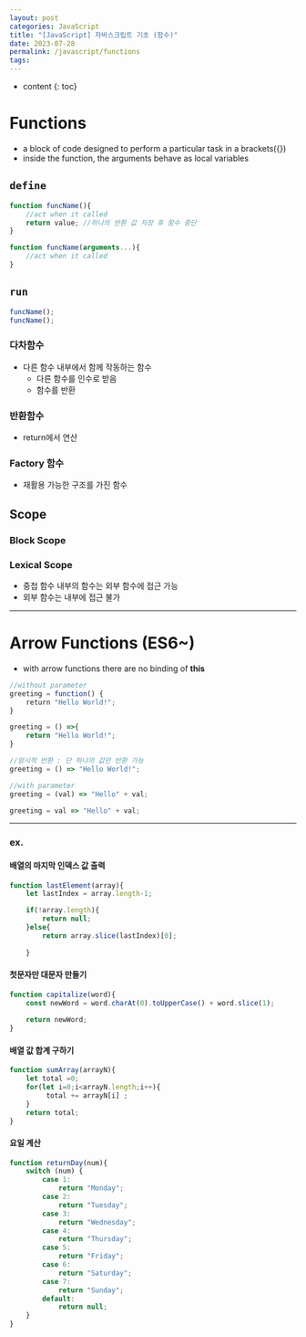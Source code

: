 ```yaml
---
layout: post
categories: JavaScript
title: "[JavaScript] 자바스크립트 기초 (함수)"
date: 2023-07-28
permalink: /javascript/functions
tags:
---
```

* content
{: toc}





# Functions
- a block of code designed to perform a particular task in a brackets({})
- inside the function, the arguments behave as local variables

## `define`

```js
function funcName(){
	//act when it called
	return value; //하나의 반환 값 저장 후 함수 중단
}

function funcName(arguments...){
	//act when it called
}
```

## `run`

```js
funcName();
funcName();
```


### 다차함수
- 다른 함수 내부에서 함께 작동하는 함수
	- 다른 함수를 인수로 받음
	- 함수를 반환

### 반환함수
- return에서 연산

### Factory 함수
- 재활용 가능한 구조를 가진 함수


## Scope
###  Block Scope

### Lexical Scope
- 중첩 함수 내부의 함수는 외부 함수에 접근 가능
- 외부 함수는 내부에 접근 불가
---

# Arrow Functions (ES6~)
- with arrow functions there are no binding of **this**
```js
//without parameter
greeting = function() {  
	return "Hello World!";  
}

greeting = () =>{
	return "Hello World!";
}

//암시적 반환 : 단 하나의 값만 반환 가능
greeting = () => "Hello World!";

//with parameter
greeting = (val) => "Hello" + val;

greeting = val => "Hello" + val;
```



---

### ex.

#### 배열의 마지막 인덱스 값 출력

```js
function lastElement(array){   
    let lastIndex = array.length-1;

    if(!array.length){
        return null;
    }else{
        return array.slice(lastIndex)[0];
        
    }
```

#### 첫문자만 대문자 만들기

```js
function capitalize(word){
    const newWord = word.charAt(0).toUpperCase() + word.slice(1);
    
    return newWord;
}
```

#### 배열 값 합계 구하기

```js
function sumArray(arrayN){
    let total =0;
    for(let i=0;i<arrayN.length;i++){
         total += arrayN[i] ;
    }
    return total;
}
```

#### 요일 계산

```js
function returnDay(num){
    switch (num) {
        case 1:
            return "Monday";
        case 2:
            return "Tuesday";
        case 3:
            return "Wednesday";
        case 4:
            return "Thursday";
        case 5:
            return "Friday";
        case 6:
            return "Saturday";
        case 7:
            return "Sunday";
        default:
            return null;
    }
}
```

